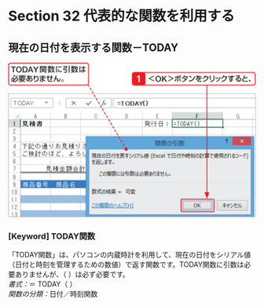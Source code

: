 # Section 32 代表的な関数を利用する

## 現在の日付を表示する関数－TODAY

![](001.png)

### [Keyword] TODAY関数
「TODAY関数」は、パソコンの内蔵時計を利用して、現在の日付をシリアル値（日付と時刻を管理するための数値）で返す関数です。TODAY関数に引数は必要ありませんが、（ ）は必ず必要です。  
<em>書式：</em>＝ TODAY（ ）  
<em>関数の分類：</em>日付／時刻関数
